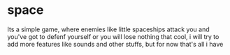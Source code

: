# space
Its a simple game, where enemies like little spaceships attack you and you've got to defenf yourself or you will lose nothing that cool,
i will try to add more features like sounds and other stuffs, but for now that's all i have
